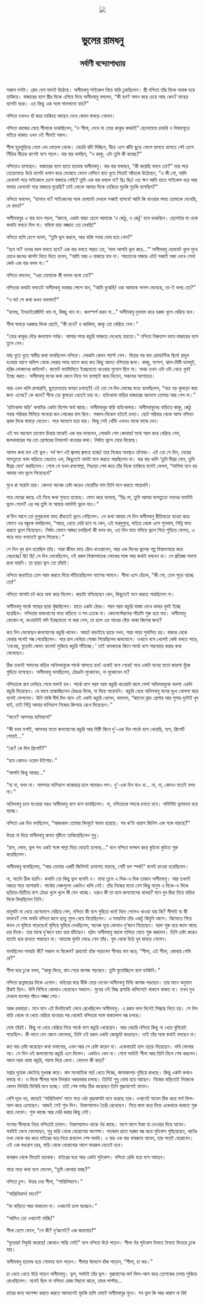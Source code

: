 <div align=center> <img src="../../metadata/images/rabibasariya/ভুলের-রামধনু-সর্বাণী-বন্দ্যোপাধ্যায়.jpg" align="center"></div><br><h1 align=center>ভুলের রামধনু</h1>
<h2 align=center>সর্বাণী বন্দ্যোপাধ্যায়</h2><br>

সকাল দশটা। রোদ বেশ ভালই উঠেছে। অসীমবাবু সাইকেল নিয়ে বাড়ি ঢুকছিলেন। স্ত্রী নন্দিতা তাঁর দিকে অবাক হয়ে তাকিয়ে। বাজারের ব্যাগ স্ত্রীর দিকে এগিয়ে দিয়ে অসীমবাবু বললেন, “কী হল? অমন করে চেয়ে আছ কেন? মাছের ব্যাগটা ধরো। এত কিছু এক সঙ্গে সামলানো যায়?”

নন্দিতা তখনও হাঁ করে তাকিয়ে আছেন দেখে কেমন ঘাবড়ে গেলেন।

নন্দিতা কাজের মেয়ে শীলাকে ডাকছিলেন, “ও শীলা, দেখে যা তোর কাকুর কাণ্ডটা!” ছেলেমেয়ে চাকরি ও বিবাহসূত্রে বাইরে থাকায় এখন ওই শীলাই সম্বল।

শীলা হুড়মুড়িয়ে নেমে এল দোতলা থেকে। বেচারি ঝাঁট দিচ্ছিল, নীচে এসে ঝাঁটা ছুড়ে ফেলে হাসতে হাসতে পেট চেপে সিঁড়ির নীচের ধাপেই বসে পড়ল। বার বার বলছিল, “ও কাকু, এটা তুমি কী করেছ?”

নন্দিতাও হাসছেন। বাজারের ব্যাগ হাতে হতভম্ব অসীমবাবু। বার বার বলছেন, “কী করেছি বলবে তো?” তার পরে তেড়েমেড়ে উঠে ব্যাগটা ধপাস করে মেঝেতে ফেলে বেসিনে হাত ধুতে গিয়েই আঁতকে উঠেছেন, “এ কী গো, আমি হেলমেট পরে সাইকেলে চেপে বাজারে গেছি? তুমি এক বার বললে না? ছিঃ ছিঃ! এত ক্ষণ আমি হাতে সাইকেল ধরে আর মাথায় হেলমেট পরে বাজারে ঘুরেছি? তাই লোকে আমার দিকে তাকিয়ে মুচকি মুচকি হাসছিল?”

নন্দিতা বললেন, “হাসবে না? সাইকেলের সঙ্গে হেলমেট দেখলে সব্বাই হাসবে! আমি কি যাওয়ার সময় তোমাকে দেখেছি, যে বলব?”

অসীমবাবুর এ বার মনে পড়ল, “জানো, একটা বাচ্চা ছেলে আমাকে ‘ও জেঠু, ও জেঠু’ বলে ডাকছিল। ছেলেটার মা ওকে কথাটা বলতে দিল না। মহিলা হাড় বজ্জাত তো দেখছি!”

নন্দিতা হাসি চেপে বলেন, “তুমি ভুল করলে, আর বাকি সবার দোষ হয়ে গেল?”

“হবে না? ওদের ভাল বলতে হবে? এক বার বলতে পারত তো, ‘দাদা আপনি ভুল করে…’” অসীমবাবু হেলমেট খুলে মুখে চোখে জলের ঝাপটা দিতে দিতে বলেন, “আমি আর এ বাজারে যাব না। শয়তানের বাজার এটা! সব্বাই মজা দেখে গেল! কেউ এক বার বলল না।”

নন্দিতা বললেন, “ওরা তোমাকে কী ভাবল বলো তো?”

নন্দিতার কথাটা বলতেই অসীমবাবু ভয়ঙ্কর ক্ষেপে যান, “আমি বুঝেছি! ওরা আমাকে পাগল ভেবেছে, তা-ই বলছ তো?”

“ও মা! সে কথা কখন বললাম?”

“বলেছ, ইনডাইরেক্টলি! খাব না, কিচ্ছু খাব না। জলস্পর্শ করব না...” অসীমবাবু দুমদাম করে দরজা খুলে বেরিয়ে যান।

শীলা ঘাবড়ে দরজার দিকে ছোটে, “কী হবে? ও কাকিমা, কাকু তো বেরিয়ে গেল।”

“তোর কাকুর দৌড় জলযোগ পর্যন্ত। আসার সময় কচুরি ভাজতে দেখেছে হয়তো।” নন্দিতা নিরুত্তাপ ভাবে বাজারের ব্যাগ তুলে নেন।



মাছ ধুতে ধুতে স্বামীর কথা ভাবছিলেন নন্দিতা। লোকটা কেমন পাল্টে গেল। বিয়ের পর কম রোম্যান্টিক ছিল! রাহুল হওয়ার আগে অফিস থেকে ফেরার সময় ব্যাগে করে কত কিছু আনত নন্দিতার জন্য। কাজু, সন্দেশ, ঝাল-মিষ্টি ডালমুট, হরির দোকানের কাটলেট। জয়েন্ট ফ্যামিলিতে ইচ্ছেমতো খাওয়ার সুযোগ ছিল না। অথচ তখন এটা ওটা খেতে খুবই ইচ্ছে করত। অসীমবাবু মনের কথা জেনে নিয়ে সব ব্যবস্থাই করে দিতেন, সকলের অগোচরে।

আর এখন খালি রাগারাগি, ছুতোনাতায় ঝগড়া চলছেই! এই তো সে দিন দোষের মধ্যে বলেছিলেন, “অত বড় কুমড়ো কার জন্য এনেছ? কে খাবে? শীলা তো কুমড়ো খেতেই চায় না। হাটখোলা বাড়ির বাজারের অভ্যেস তোমার আর গেল না।”

‘হাটখোলা বাড়ি’ কথাটার একটা বিশেষ অর্থ আছে। অসীমবাবুর বাড়ি হাটখোলায়। অসীমবাবুদের বাড়িতে কাকু, জেঠু সবার পরিবার মিলিয়ে পনেরো জন লোকের বাস ছিল। সকাল-বিকেল হইচই চলত। ছোট পরিবার থেকে আসা নন্দিতা প্রথম দিকে ঘাবড়ে যেতেন। পরে অভ্যেস হয়ে যায়। কিন্তু সেই খোঁটা এখনও মাঝে মাঝে দেন।

এই সব আবোল তাবোল চিন্তার মাঝেই এক বার ভাবলেন, লোকটা গেল কোথায়! মাথা গরম করে বেরিয়ে গেল, জলখাবারের পর তো প্রেশারের ট্যাবলেট খাওয়ার কথা। নির্ঘাত ভুলে মেরে দিয়েছে।

আসল কথা হল এই ভুল। সর্ব ক্ষণ এই জ্বালায় জ্বলতে হচ্ছে! তার নিজের অবস্থাও তথৈবচ। এই তো সে দিন, মেয়ের মাসতুতো ননদ বাড়িতে বেড়াতে এল, কিছুতেই নামটা মনে করতে পারছিলেন না। বার বার খালি ‘তুমি দীপ্তর বোন, তুমি দীপ্তর বোন’ করছিলেন। শেষে সে যখন রসগোল্লা, শিঙাড়া শেষ করে তাঁর দিকে তাকিয়ে বলেই ফেলল, “মাসিমা মনে হয় আমার নাম ভুলে গিয়েছেন!”

মুখে রা সরেনি তার। কেননা অনেক চেষ্টা করেও মেয়েটির নাম তিনি মনে করতে পারেননি।

পরে মেয়ের কাছে এই নিয়ে কথা শুনতে হয়েছে। ফোন করে বলেছে, “ছিঃ মা, তুমি আমার মাসতুতো ননদের নামটাই ভুলে গেলে? এর পর তুমি না আমার নামটাই ভুলে যাও।”

ক’দিন আগে তো দুপুরবেলা ভাত রাঁধতেই ভুলে গেছিলেন। সে কথা আবার সে দিন অসীমবাবু রীতিমতো ব্যাখ্যা করে ফোনে ওর বন্ধুকে বলছিলেন, “আরে, খেতে দেরি হবে না কেন, এই ভরদুপুরে, বাইরে থেকে এসে শুনলাম, গিন্নি ভাত করতে ভুলে গিয়েছেন। নির্ঘাৎ ফোনে আড্ডা চলছিল! কী বলব বল, এত দিন ভাত বসিয়ে ভুলে গিয়ে পুড়িয়ে ফেলত, এ বারে ভাত বসাতেই ভুলে গিয়েছে।”

সে দিন খুব রাগ হয়েছিল তাঁর। সারা জীবন ভাত রেঁধে খাওয়ালেন, আর এক দিনের ভুলের গল্প বিশ্বসংসারে করে বেড়াচ্ছে! ছি! ছি! সে দিন ভেবেছিলেন, ওই রকম বিশ্বাসঘাতক লোকের সঙ্গে আর কথাই বলবেন না। সে প্রতিজ্ঞা অবশ্য রাখা যায়নি। তা ছাড়া ভুল তো তাঁরই।

নন্দিতা কড়াইয়ে তেল গরম করতে দিয়ে দাঁড়িয়েছিলেন গ্যাসের সামনে। শীলা এসে চেঁচাল, “কী গো, তেল পুড়ে যাচ্ছে তো!”

নন্দিতা গ্যাসটা চট করে অফ করে দিলেন। কড়াটা বসিয়েছেন কেন, কিছুতেই মনে করতে পারছিলেন না।



অসীমবাবু পার্কে গাছের ছায়া খুঁজছিলেন। হাতে একটা ঠোঙা। গরম গরম কচুরি ভাজা দেখে খাবার খুবই ইচ্ছে হয়েছিল। নন্দিতার বাক্যবাণের ভয়ে বাড়িতে ও সব ঢোকে না। কোলেস্টেরলের পাঁচালি শুরু হয়ে যায়। অসীমবাবু বোঝেন না, খাওয়াটাই যদি ইচ্ছেমতো না করা গেল, তা হলে এত সাধের বেঁচে থাকা কিসের জন্য?

কত দিন ভেবেছেন জলযোগের কচুরি খাবেন। আহা! কড়াইয়ে ছাড়ে যখন, সারা পাড়া সুবাসিত হয়। বাজার থেকে ফেরার পথেই গন্ধ পেয়েছিলেন। পরে রাগ দেখিয়ে সোজা গিয়েছিলেন জলযোগে। ওখানে বসে খেলেই কেউ বলতে পারে, ‘দেখেছ, বুড়োটা কেমন হ্যাংলা! লুকিয়ে কচুরি সাঁটাচ্ছে।’ তাই খানকতক কিনে পার্কে বসে সদ্ব্যবহার করার কথা ভেবেছেন।

ঠিক তখনই সামনের বাড়ির অনিলবাবুকে পার্কে আসতে হল! একেই বলে গেরো! সবে একটা মনের মতো জায়গা খুঁজে গুছিয়ে বসেছেন। অসীমবাবু ভাবছিলেন, ঠোঙাটা লুকোবেন, না লুকোবেন না?

নন্দিতাকে রাগ দেখিয়ে শেষে ভালই হল। পার্কে বসে গরম গরম কচুরি খাওয়াটা জমে গেল! অনিলবাবুকে অবশ্য একটা কচুরি দিয়েছেন। যে ভাবে তাকাচ্ছিলেন ঠোঙার দিকে, না দিয়ে পারেননি। কচুরি খেয়ে অনিলবাবু মনের দুঃখ খোলসা করে বলেই ফেললেন। উনি নাকি দীর্ঘ দিন বাদে এই একটা কচুরি খেলেন, বললেন, “জানেন ব্লাড প্রেশার আর শুগার দুটোই খুব হাই, তাই গিন্নি আমার মানিব্যাগ নিজের জিম্মায় রেখে দিয়েছেন।”

“মানে? আপনার মানিব্যাগ!”

“কী বলব মশাই, আপনার মতো জলযোগের কচুরি আর মিষ্টি কিনে দু’-এক দিন পার্কে বসে খেয়েছি, ব্যস, রিপোর্ট পেয়েই…”

“কে? কে দিল রিপোর্ট?”

“হবে কোনও ওয়েল উইশার।”

“আপনি কিন্তু আবার...”

“না না, বলব না। আপনার মানিব্যাগ বাজেয়াপ্ত হলে আমারও লস। দু’-এক দিন যাও বা… না, না, কোনও মতেই বলব না।”

অনিলবাবু চলে যাওয়ার পরও অসীমবাবু বসে বসে ভাবছিলেন। না, নন্দিতাকে সমঝে চলতে হবে। পলিসিটা ভুলভাল হয়ে যাচ্ছে।

নন্দিতা এক দিন বলছিলেন, “আজকাল তোমার বিদঘুটে স্বভাব হয়েছে। সব ক’টা খারাপ জিনিস এক সঙ্গে বাড়ছে?”

উত্তর না দিয়ে অসীমবাবু রাগত দৃষ্টিতে তাকিয়েছিলেন শুধু।

“রাগ, লোভ, ভুল সব একই সঙ্গে পাল্লা দিয়ে বেড়েই চলেছে...” বলে নন্দিতা ঘসঘস করে কুটনো কুটতে শুরু করেছিলেন।

অসীমবাবু বলেছিলেন, “আর তোমার একটি জিনিসই ক্রমাগত বাড়ছে, সেটি হল স্পর্ধা!” বলেই হাওয়া হয়েছিলেন।

না, অতটা ঠিক হয়নি। কথাটা তো কিছু ভুল বলেনি ও। মাথা তুলে এ দিক-ও দিক তাকান অসীমবাবু। আর তখনই নজরে পড়ে ব্যাপারটা। পার্কের বেঞ্চগুলো একটাও খালি নেই। তাঁর নিজের মতো বেশ কিছু মানুষ এ দিকে-ও দিকে ছড়িয়ে-ছিটিয়ে বসে ঠোঙা খুলে খুলে কী যেন খাচ্ছে। ওরাও কী তা হলে জলযোগের খদ্দের? মনে খুব দ্বিধা নিয়ে বাড়ির দিকে ফিরছিলেন তিনি।



মানুষটা না খেয়ে রেগেমেগে বেরিয়ে গেল, নন্দিতা কী বলে গুছিয়ে খান! খিদে পেলেও খাওয়া যায় কি? শীলাই বা কী ভাববে? শেষ অবধি নন্দিতা জলে ছাতু গুলে খেয়ে নিয়েছিলেন। এ সময়টায় তাঁর একটু ঝিমুনি আসে। ঝিমোতে গিয়ে কখন যে ঘুমিয়ে পড়েছেন! ঘুমিয়ে ঘুমিয়ে দেখছিলেন, অনেক দূরে কোথাও দু’জনে গিয়েছেন। বরফ পুরু হয়ে জমে আছে চার দিকে। তার মাঝে দু’জনে হাত ধরে হাঁটছেন। হঠাৎ অসীমবাবু বরফে তলিয়ে যেতে শুরু করলেন। তিনি চেষ্টা করেও হাতটা ধরে রাখতে পারছেন না। আতঙ্কে ঘুমটা ভেঙে গেল তাঁর। ঘুম থেকে উঠে খুব ঘাবড়ে গেলেন।

ভাবছিলেন সময়টা কী? সকাল না বিকেল? প্রথমেই হাঁক পাড়লেন শীলার নাম করে, “শীলা, এই শীলা, কোথায় গেলি রে?”

শীলা ঘরে ঢুকে বলল, “কাকু ফিরে, স্নান সেরে কাগজ পড়ছেন। তুমি ঘুমোচ্ছিলে বলে ডাকিনি।”

নন্দিতা রান্নাঘরের দিকে এগোন। বাইরের ঘরে উঁকি মেরে দেখেন অসীমবাবু দিব্যি কাগজ পড়ছেন। তার মানে অনুমান ঠিকই ছিল। উনি নিশ্চিত কোথাও খেয়েছেন সকালে। মুখের ওই স্নিগ্ধ প্রশান্তি খালিপেটে থাকলে থাকত না। তখন মুখ দেখলে বাংলার পাঁচও লজ্জা পেত।



আজ রথযাত্রা। মনে মনে এই দিনটাকেই ভেবে রেখেছিলেন অসীমবাবু। এ রকম ভাল দিনেই সিদ্ধান্ত নিতে হয়। সে দিন বাড়ি থেকে না খেয়ে বেরিয়ে যাওয়ার পর থেকেই নন্দিতার সঙ্গে বাক্যালাপ বন্ধ চলছে।

দোষ তাঁরই। কিছু না খেয়ে বেরিয়ে গিয়ে পার্কে বসে কচুরি খেয়েছেন। আর বেচারি নন্দিতা কিছু না খেয়ে ঘুমিয়েই পড়েছিল। কী ভাবে যেন জেনে ফেলেছে, তিনি ওই রকম একটা জোচ্চুরি করেছেন। তাই তাঁর সঙ্গে কথাই বলছেন না।

কত বার চেষ্টা করেছেন কথা বলানোর, এখন আর সে চেষ্টা করেন না। একেবারেই হাল ছেড়ে দিয়েছেন। ভবি ভোলার নয়। সে দিন ওই জলযোগের কচুরি এনে দিলেন। একটাও খেল না। শেষে সবটাই শীলা আর তিনি মিলে শেষ করলেন। অমন নরম খাস্তা কচুরি, পয়সা দিয়ে কেনা। ফেলেন কী করে?

সপ্তাহ দুয়েক কেটেছে মুখবন্ধ করে। কম সাংঘাতিক নয়! খেতে দিচ্ছে, জামাকাপড় গুছিয়ে রাখছে। কিন্তু একটা কথাও বলছে না। ও দিকে শীলার সঙ্গে দিনরাত বকরবকর চলছে। তিনিই শুধু বোবা হয়ে আছেন। নিজের বাড়িতেই নিজেকে কেমন ভিখিরি ভিখিরি মনে হচ্ছে। তাই শেষ পর্যন্ত ঠিক করেছেন তিনি বৃদ্ধাবাসেই যাবেন।

বেশি দূরে নয়, কাছেই ‘শান্তিনিবাস’ নামে গড়ে ওঠা বৃদ্ধাবাসটা মনে ধরেছে তার। ওখানেই যাবেন ঠিক করে ফর্ম ফিল-আপ করে এসেছেন। আজই সেই শুভ দিন। টাকাপয়সাও তৈরি রেখেছেন। গিয়ে জমা করে দিয়ে একেবারে থাকতে শুরু করে দেবেন। শুভ কাজে আর দেরি করার কিছু নেই।

সংসার শীলাকে নিয়ে নন্দিতাই চালান। টাকাপয়সাও থাকে ওঁর কাছে। মাসে মাসে টাকা যা দেওয়ার দিয়ে যাবেন। সবটাই ভেবে ফেলেছেন, শুধু বাড়ি থেকে বেরোনোর অপেক্ষা। গতকাল রাতে দরজা বন্ধ করে সুটকেস গুছিয়েছেন, খাটের তলা থেকে বার করে বাইরের ঘরে নিয়ে রাখলেন শেষ অবধি। এ বার এক বার বাথরুমে যাবেন, তার পরেই বেরোবেন। এই এক বদরোগ তার, বাড়ি থেকে বেরোনোর আগে বাথরুম যেতেই হবে।

বাথরুম থেকে ফিরেই হতবাক। বাইরের ঘরে আর একটা সুটকেস। নন্দিতা রেডি হয়ে বসে আছেন।

গায়ে পড়ে কথা বলে ফেলেন, “তুমি কোথায় যাচ্ছ?”

নন্দিতা চুপ। উত্তর দেয় শীলা, “শান্তিনিবাসে।”

“শান্তিনিবাস! মানে?”

“মা বাড়িতে আর থাকবেন না। ওখানেই চলে যাচ্ছেন।”

“আমিও তো ওখানেই যাচ্ছি!”

শীলা হেসে ফেলে, “সে কী? দু’জনেই? এক জায়গায়?”

“দুত্তোর! নিকুচি করেছে! কোথাও শান্তি নেই!” বলে নন্দিতা উঠে পড়েন। শীলা ওঁর সুটকেস টানতে টানতে ভিতরে ঢুকে যায়।

অসীমবাবু হতভম্ব হয়ে সোফায় বসে পড়েন। শীলার উদ্দেশে হাঁক পাড়েন, “শীলা, চা কর।”

চা খেতে খেতে উঠে পড়েন অসীমবাবু। ভুল, সবটাই তাঁর ভুল। বৃদ্ধাবাসের ফর্ম ফিল-আপ করে তোশকের তলায় লুকিয়ে রেখেছিলেন। মনেই ছিল না নন্দিতা রোজ বিছানা ঝাড়ে, চাদর পাল্টায়...

চায়ের জন্য অপেক্ষা করতে করতে আনমনেই মুচকি হাসি ফোটে অসীমবাবুর মুখে। সব ভুল কি আর খারাপ না কি!

